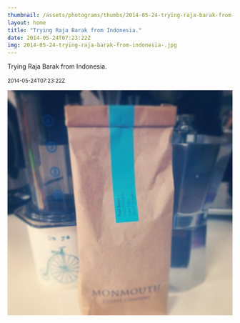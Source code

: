 ```yaml
---
thumbnail: /assets/photograms/thumbs/2014-05-24-trying-raja-barak-from-indonesia-.jpg
layout: home
title: "Trying Raja Barak from Indonesia."
date: 2014-05-24T07:23:22Z
img: 2014-05-24-trying-raja-barak-from-indonesia-.jpg
---
```


Trying Raja Barak from Indonesia.

<small>2014-05-24T07:23:22Z</small>

![Trying Raja Barak from Indonesia.](/assets/photograms/original/2014-05-24-trying-raja-barak-from-indonesia-.jpg)
